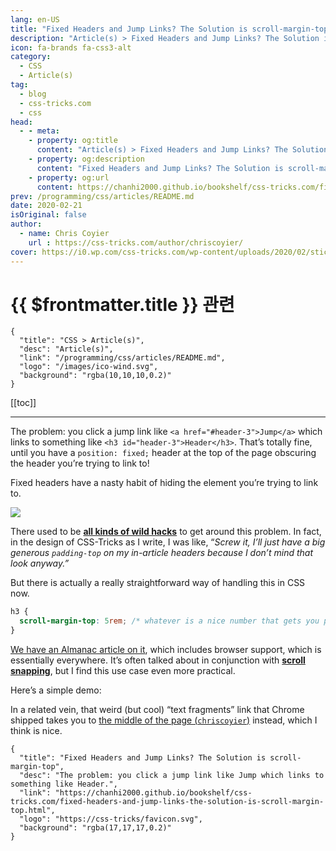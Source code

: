 ```yaml
---
lang: en-US
title: "Fixed Headers and Jump Links? The Solution is scroll-margin-top"
description: "Article(s) > Fixed Headers and Jump Links? The Solution is scroll-margin-top"
icon: fa-brands fa-css3-alt
category:
  - CSS
  - Article(s)
tag:
  - blog
  - css-tricks.com
  - css
head:
  - - meta:
    - property: og:title
      content: "Article(s) > Fixed Headers and Jump Links? The Solution is scroll-margin-top"
    - property: og:description
      content: "Fixed Headers and Jump Links? The Solution is scroll-margin-top"
    - property: og:url
      content: https://chanhi2000.github.io/bookshelf/css-tricks.com/fixed-headers-and-jump-links-the-solution-is-scroll-margin-top.html
prev: /programming/css/articles/README.md
date: 2020-02-21
isOriginal: false
author:
  - name: Chris Coyier
    url : https://css-tricks.com/author/chriscoyier/
cover: https://i0.wp.com/css-tricks.com/wp-content/uploads/2020/02/sticky-header.gif
---
```


# {{ $frontmatter.title }} 관련

```component VPCard
{
  "title": "CSS > Article(s)",
  "desc": "Article(s)",
  "link": "/programming/css/articles/README.md",
  "logo": "/images/ico-wind.svg",
  "background": "rgba(10,10,10,0.2)"
}
```

[[toc]]

---

<SiteInfo
  name="Fixed Headers and Jump Links? The Solution is scroll-margin-top"
  desc="The problem: you click a jump link like Jump which links to something like Header."
  url="https://css-tricks.com/fixed-headers-and-jump-links-the-solution-is-scroll-margin-top"
  logo="https://css-tricks/favicon.svg"
  preview="https://i0.wp.com/css-tricks.com/wp-content/uploads/2020/02/sticky-header.gif"/>

The problem: you click a jump link like `<a href="#header-3">Jump</a>` which links to something like `<h3 id="header-3">Header</h3>`. That’s totally fine, until you have a `position: fixed;` header at the top of the page obscuring the header you’re trying to link to!

Fixed headers have a nasty habit of hiding the element you’re trying to link to.

![](https://i0.wp.com/css-tricks.com/wp-content/uploads/2020/02/hidden-header.png?resize=482%2C177&ssl=1)

There used to be [**all kinds of wild hacks**](/css-tricks.com/hash-tag-links-padding.md) to get around this problem. In fact, in the design of CSS-Tricks as I write, I was like, “*Screw it, I’ll just have a big generous `padding-top` on my in-article headers because I don’t mind that look anyway.”*

But there is actually a really straightforward way of handling this in CSS now.

```css
h3 {
  scroll-margin-top: 5rem; /* whatever is a nice number that gets you past the header */
}
```

[<FontIcon icon="iconfont icon-css-tricks"/>We have an Almanac article on it](http://css-tricks.com/almanac/properties/s/scroll-margin/), which includes browser support, which is essentially everywhere. It’s often talked about in conjunction with [**scroll snapping**](/css-tricks.com/practical-css-scroll-snapping.md), but I find this use case even more practical.

Here’s a simple demo:

<CodePen
  user="chriscoyier"
  slug-hash="GRJpopp"
  title="scroll-margin-top and fixed headers"
  :default-tab="['css','result']"
  :theme="$isDarkmode ? 'dark': 'light'"/>

In a related vein, that weird (but cool) “text fragments” link that Chrome shipped takes you to [the middle of the page (<FontIcon icon="fa-brands fa-x-twitter"/>`chriscoyier`)](https://twitter.com/chriscoyier/status/1225199469446090752) instead, which I think is nice.

<!-- TODO: add ARTICLE CARD -->
```component VPCard
{
  "title": "Fixed Headers and Jump Links? The Solution is scroll-margin-top",
  "desc": "The problem: you click a jump link like Jump which links to something like Header.",
  "link": "https://chanhi2000.github.io/bookshelf/css-tricks.com/fixed-headers-and-jump-links-the-solution-is-scroll-margin-top.html",
  "logo": "https://css-tricks/favicon.svg",
  "background": "rgba(17,17,17,0.2)"
}
```
